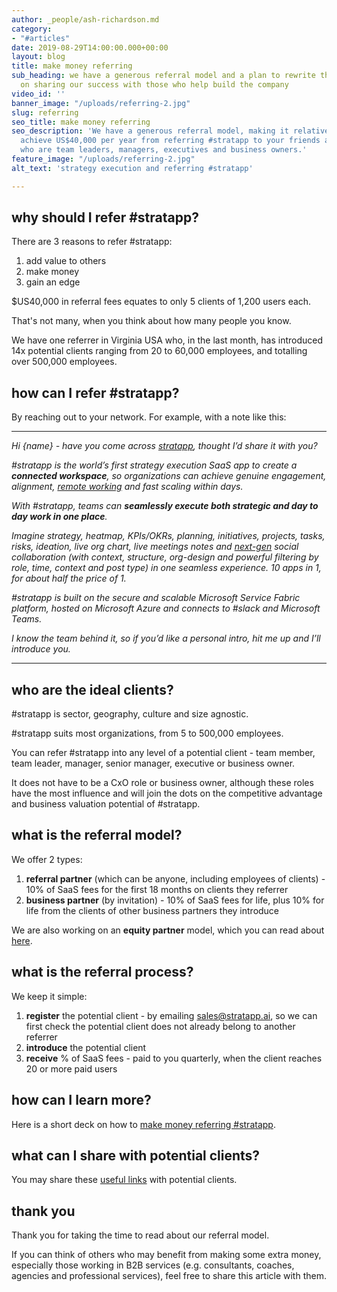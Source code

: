 ```yaml
---
author: _people/ash-richardson.md
category:
- "#articles"
date: 2019-08-29T14:00:00.000+00:00
layout: blog
title: make money referring
sub_heading: we have a generous referral model and a plan to rewrite the SaaS playbook
  on sharing our success with those who help build the company
video_id: ''
banner_image: "/uploads/referring-2.jpg"
slug: referring
seo_title: make money referring
seo_description: 'We have a generous referral model, making it relatively easy to
  achieve US$40,000 per year from referring #stratapp to your friends and colleagues
  who are team leaders, managers, executives and business owners.'
feature_image: "/uploads/referring-2.jpg"
alt_text: 'strategy execution and referring #stratapp'

---
```

## why should I refer #stratapp?

There are 3 reasons to refer #stratapp:

1. add value to others
2. make money
3. gain an edge

$US40,000 in referral fees equates to only 5 clients of 1,200 users each.

That's not many, when you think about how many people you know.

We have one referrer in Virginia USA who, in the last month, has introduced 14x potential clients ranging from 20 to 60,000 employees, and totalling over 500,000 employees.

## how can I refer #stratapp?

By reaching out to your network.  For example, with a note like this:

***

_Hi {name} - have you come across_ [_stratapp_](https://stratapp.ai "stratapp")_, thought I’d share it with you?_

_#stratapp is the world’s first strategy execution SaaS app to create a **connected workspace**, so organizations can achieve genuine engagement, alignment,_ [_remote working_](https://stratapp.ai/blog/working-remotely/ "remote working") _and fast scaling within days._

_With #stratapp, teams can **seamlessly execute both strategic and day to day work in one place**._

_Imagine_ _strategy, heatmap,_ _KPIs/OKRs, planning, initiatives,_ _projects, tasks,_ _risks,_ _ideation,_ _live org chart,_ _live meetings notes_ _and_ [_next-gen_](https://stratapp.ai/blog/radical-transparency/ "next gen and radical transparency") _social collaboration (with context,_ _structure,_ _org-design_ _and powerful filtering by role, time, context and post type) in one seamless experience._ _10 apps in 1, for about half the price of 1._

_#stratapp is built on the secure and scalable Microsoft Service Fabric platform, hosted on Microsoft Azure and connects to #slack and Microsoft Teams._

_I know the team behind it, so if you’d like a personal intro, hit me up and I’ll introduce you._

***

## who are the ideal clients?

\#stratapp is sector, geography, culture and size agnostic.

\#stratapp suits most organizations, from 5 to 500,000 employees.

You can refer #stratapp into any level of a potential client - team member, team leader, manager, senior manager, executive or business owner.

It does not have to be a CxO role or business owner, although these roles have the most influence and will join the dots on the competitive advantage and business valuation potential of #stratapp.

## what is the referral model?

We offer 2 types:

1. **referral partner** (which can be anyone, including employees of clients) - 10% of SaaS fees for the first 18 months on clients they referrer
2. **business partner** (by invitation) - 10% of SaaS fees for life, plus 10% for life from the clients of other business partners they introduce

We are also working on an **equity partner** model, which you can read about [here](http://bit.ly/make-money-referring-stratapp "make money referring #stratapp").

## what is the referral process?

We keep it simple:

1. **register** the potential client - by emailing sales@stratapp.ai, so we can first check the potential client does not already belong to another referrer
2. **introduce** the potential client
3. **receive** % of SaaS fees - paid to you quarterly, when the client reaches 20 or more paid users

## how can I learn more?

Here is a short deck on how to [make money referring #stratapp](http://bit.ly/make-money-referring-stratapp "make money referring #stratapp").

## what can I share with potential clients?

You may share these [useful links](https://support.stratapp.ai/portal/kb/articles/useful-links "useful links") with potential clients.

## thank you

Thank you for taking the time to read about our referral model.

If you can think of others who may benefit from making some extra money, especially those working in B2B services (e.g. consultants, coaches, agencies and professional services), feel free to share this article with them.